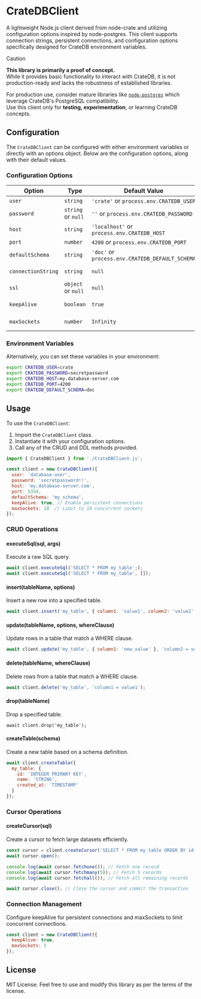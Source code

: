 # CrateDBClient

A lightweight Node.js client derived from node-crate and utilizing configuration options inspired by node-postgres. This client supports connection strings, persistent connections, and configuration options specifically designed for CrateDB environment variables.

> [!CAUTION]
> **This library is primarily a proof of concept.**  
> While it provides basic functionality to interact with CrateDB, it is not production-ready and lacks the robustness of established libraries.  
> 
> For production use, consider mature libraries like [`node-postgres`](https://node-postgres.com/) which leverage CrateDB's PostgreSQL compatibility.  
> Use this client only for **testing, experimentation**, or learning CrateDB concepts.


## Configuration

The `CrateDBClient` can be configured with either environment variables or directly with an options object. Below are the configuration options, along with their default values.

### Configuration Options

| Option             | Type                | Default Value                                   | Description                                                     |
|--------------------|---------------------|-------------------------------------------------|-----------------------------------------------------------------|
| `user`             | `string`            | `'crate'` or `process.env.CRATEDB_USER`         | Database user.                                                  |
| `password`         | `string` or `null`  | `''` or `process.env.CRATEDB_PASSWORD`          | Database password.                                              |
| `host`             | `string`            | `'localhost'`  or `process.env.CRATEDB_HOST`    | Database host.                                                  |
| `port`             | `number`            | `4200` or `process.env.CRATEDB_PORT`            | Database port.                                                  |
| `defaultSchema`    | `string`            | `'doc'` or `process.env.CRATEDB_DEFAULT_SCHEMA` | Default schema for queries.                                     |
| `connectionString` | `string`            | `null`                                          | Connection string, e.g., `https://user:password@host:port/`.    |
| `ssl`              | `object` or `null`  | `null`                                          | SSL configuration;                                              |
| `keepAlive`        | `boolean`           | `true`                                          | Enables HTTP keep-alive for persistent connections.             |
| `maxSockets`       | `number`            | `Infinity`                                      | Limits the maximum number of concurrent connections.            |

### Environment Variables

Alternatively, you can set these variables in your environment:

```bash
export CRATEDB_USER=crate
export CRATEDB_PASSWORD=secretpassword
export CRATEDB_HOST=my.database-server.com
export CRATEDB_PORT=4200
export CRATEDB_DEFAULT_SCHEMA=doc
```


## Usage

To use the `CrateDBClient`:

1. Import the `CrateDBClient` class.
2. Instantiate it with your configuration options.
3. Call any of the CRUD and DDL methods provided.

```javascript
import { CrateDBClient } from './CrateDBClient.js';

const client = new CrateDBClient({
  user: 'database-user',
  password: 'secretpassword!!',
  host: 'my.database-server.com',
  port: 5334,
  defaultSchema: 'my_schema',
  keepAlive: true, // Enable persistent connections
  maxSockets: 10  // Limit to 10 concurrent sockets
});
```

### CRUD Operations

#### executeSql(sql, args)

Execute a raw SQL query.

```js
await client.executeSql('SELECT * FROM my_table';);
await client.executeSql('SELECT * FROM my_table', []);
```

#### insert(tableName, options)

Insert a new row into a specified table.

```js
await client.insert('my_table', { column1: 'value1', column2: 'value2' });
```

#### update(tableName, options, whereClause)

Update rows in a table that match a WHERE clause.

```js
await client.update('my_table', { column1: 'new_value' }, 'column2 = value2');
```

#### delete(tableName, whereClause)

Delete rows from a table that match a WHERE clause.

```js
await client.delete('my_table', 'column1 = value1');
```

#### drop(tableName)

Drop a specified table.

```
await client.drop('my_table');
```

#### createTable(schema)

Create a new table based on a schema definition.

```js
await client.createTable({
  my_table: {
    id: 'INTEGER PRIMARY KEY',
    name: 'STRING',
    created_at: 'TIMESTAMP'
  }
});
```

### Cursor Operations

#### createCursor(sql)

Create a cursor to fetch large datasets efficiently.

```js
const cursor = client.createCursor('SELECT * FROM my_table ORDER BY id');
await cursor.open();

console.log(await cursor.fetchone()); // Fetch one record
console.log(await cursor.fetchmany(5)); // Fetch 5 records
console.log(await cursor.fetchall()); // Fetch all remaining records

await cursor.close(); // Close the cursor and commit the transaction
```

### Connection Management

Configure keepAlive for persistent connections and maxSockets to limit concurrent connections.

```js
const client = new CrateDBClient({
  keepAlive: true,
  maxSockets: 5
});
```

## License

MIT License. Feel free to use and modify this library as per the terms of the license.

